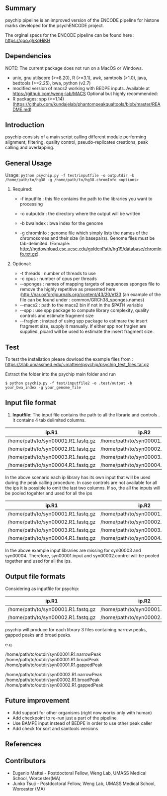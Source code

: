 ## Summary

psychip pipeline is an improved version of the ENCODE pipeline for histone marks developed for the psychENCODE project.

The orginal specs for the ENCODE pipeline can be found here : https://goo.gl/KqHjKH

## Dependencies

NOTE: The current package does not run on a MacOS or Windows.
* unix, gnu utilscore (>=8.20), R (>=3.1), awk, samtools (>1.0), java, bedtools (>=2.25), bwa, python (v2.7)
* modified version of macs2 working with BEDPE inputs. Available at https://github.com/weng-lab/MACS
Optional but highly recommended:
* R packages: spp (>=1.14) (https://github.com/kundajelab/phantompeakqualtools/blob/master/README.md)

## Introduction

psychip consists of a main script calling different module performing alignment, filtering, quality control, pseudo-replicates creations, peak calling and overlapping.



## General Usage

Usage: `python psychip.py -f test/inputfile -o outputdir -b /home/path/to/hg38 -g /home/path/to/hg38.chromInfo <options>`

1. Required:
    * -f inputfile : this file contains the path to the libraries you want to processing
    
    * -o outputdir : the directory where the output will be written
    * -b bwaIndex  : bwa index for the genome
    * -g chromInfo : genome file which simply lists the names of the chromosomes and their size (in basepairs). Genome files must be tab-delimited.
                     (Exmaple: http://hgdownload.cse.ucsc.edu/goldenPath/hg19/database/chromInfo.txt.gz)
    
2. Optional:
    * -t threads   : number of threads to use
    * -c cpus      : number of cpus per threads
    * --sponges    : names of mapping targets of sequences sponges file to remove the highly repetitive as presented here :http://nar.oxfordjournals.org/content/43/20/e133
                     (an example of the file can be found under : common/GRCh38_sponges.names)
    * --macs2      : path to the macs2 bin if not in the $PATH variable
    * --spp        : use spp package to compute library complexity, quality controls and estimate fragment size 
    * --fraglen    : instead of using spp package to estimare the insert fragment size, supply it manually.
                    If either spp nor fraglen are supplied, picard will be used to estimate the insert fragment size.


## Test

To test the installation please dowload the example files from :
https://zlab.umassmed.edu/~matteie/psychip/psychip_test_files.tar.gz

Extract the folder into the psychip main folder and run
```
$ python psychip.py -f test/inputfile2 -o .test/output -b your_bwa_index -g your_genome_file
```

## Input file format


1. **Inputfile**: The input file contains the path to all the librarie and controls . It contains 4 tab delimited columns.

| ip.R1 | ip.R2 | input1.R1 | input2.R2 |
|-----------|-----------|-------------|-------------|
|  /home/path/to/syn00001.R1.fastq.gz | /home/path/to/syn00001.R2.fastq.gz | /home/path/to/syn00001.input.R1.fastq.gz | /home/path/to/syn00001.input.R1.fastq.gz |
|  /home/path/to/syn00002.R1.fastq.gz | /home/path/to/syn00002.R2.fastq.gz | /home/path/to/syn00002.input.R1.fastq.gz | /home/path/to/syn00002.input.R1.fastq.gz |
|  /home/path/to/syn00003.R1.fastq.gz | /home/path/to/syn00003.R2.fastq.gz | /home/path/to/syn00003.input.R1.fastq.gz | /home/path/to/syn00003.input.R1.fastq.gz |
|  /home/path/to/syn00004.R1.fastq.gz | /home/path/to/syn00004.R2.fastq.gz | /home/path/to/syn00004.input.R1.fastq.gz | /home/path/to/syn00004.input.R1.fastq.gz |
   
In the above scenario each ip library has its own input that will be used during the peak calling procedure. In case controls are not available for all the ips it is possible to omit the last two columns. If so, the all the inputs will be pooled togehter and used for all the ips
  
| ip.R1 | ip.R2 | input1.R1 | input2.R2 |
|-----------|-----------|-------------|-------------|
|  /home/path/to/syn00001.R1.fastq.gz | /home/path/to/syn00001.R2.fastq.gz | /home/path/to/syn00001.input.R1.fastq.gz | /home/path/to/syn00001.input.R1.fastq.gz |
|  /home/path/to/syn00002.R1.fastq.gz | /home/path/to/syn00002.R2.fastq.gz | /home/path/to/syn00002.input.R1.fastq.gz | /home/path/to/syn00002.input.R1.fastq.gz |
|  /home/path/to/syn00003.R1.fastq.gz | /home/path/to/syn00003.R2.fastq.gz | | |
|  /home/path/to/syn00004.R1.fastq.gz | /home/path/to/syn00004.R2.fastq.gz | | |
   
In the above example input libraries are missing for syn00003 and syn00004. Therefore, syn00001.input and syn00002.control will be pooled together and used for all the ips.
   
   
## Output file formats

Considering as inputfile for psychip:

| ip.R1 | ip.R2 | input1.R1 | input2.R2 |
|-----------|-----------|-------------|-------------|
|  /home/path/to/syn00001.R1.fastq.gz | /home/path/to/syn00001.R2.fastq.gz | /home/path/to/syn00001.input.R1.fastq.gz | /home/path/to/syn00001.input.R1.fastq.gz |
|  /home/path/to/syn00002.R1.fastq.gz | /home/path/to/syn00002.R2.fastq.gz | /home/path/to/syn00002.input.R1.fastq.gz | /home/path/to/syn00002.input.R1.fastq.gz |

psychip will produce for each library 3 files containing narrow peaks, gapped peaks and broad peaks.

e.g.

/home/path/to/outdir/syn00001.R1.narrowPeak
/home/path/to/outdir/syn00001.R1.broadPeak
/home/path/to/outdir/syn00001.R1.gappedPeak

/home/path/to/outdir/syn00002.R1.narrowPeak
/home/path/to/outdir/syn00002.R1.broadPeak
/home/path/to/outdir/syn00002.R1.gappedPeak


## Future improvement
* Add support for other organisms (right now works only with human)
* Add checkpoint to re-run just a part of the pipeline
* Use BAMPE input instead of BEDPE in order to use other peak caller
* Add check for sort and samtools versions

## References


## Contributors
* Eugenio Mattei - Postdoctoral Fellow, Weng Lab, UMASS Medical School, Worcester(MA)
* Junko Tsuji - Postdoctoral Fellow, Weng Lab, UMASS Medical School, Worcester (MA)
